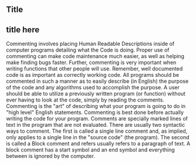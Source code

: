 ## Title

## title here

Commenting involves placing Human Readable Descriptions inside of computer programs detailing what the Code is doing. Proper use of commenting can make code maintenance much easier, as well as helping make finding bugs faster. Further, commenting is very important when writing functions that other people will use. Remember, well documented code is as important as correctly working code. All programs should be commented in such a manner as to easily describe (in English) the purpose of the code and any algorithms used to accomplish the purpose. A user should be able to utilize a previously written program (or function) without ever having to look at the code, simply by reading the comments. Commenting is the "art" of describing what your program is going to do in "high level" English statements. Commenting is best done before actually writing the code for your program. Comments are specially marked lines of text in the program that are not evaluated. There are usually two syntactic ways to comment. The first is called a single line comment and, as implied, only applies to a single line in the "source code" (the program). The second is called a Block comment and refers usually refers to a paragraph of text. A block comment has a start symbol and an end symbol and everything between is ignored by the computer.